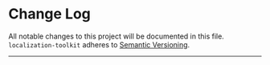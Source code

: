 # Change Log

All notable changes to this project will be documented in this file.
`localization-toolkit` adheres to [Semantic Versioning](http://semver.org/).

---
